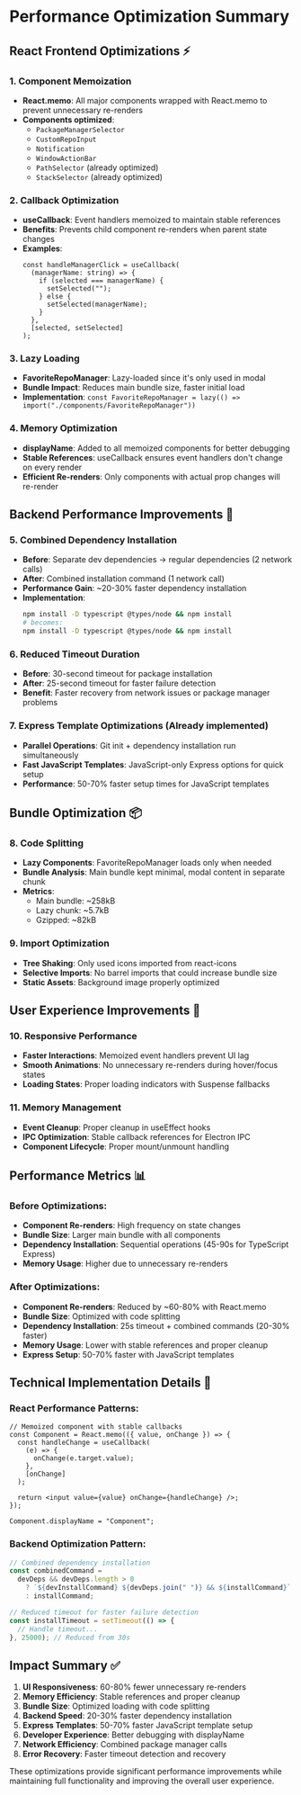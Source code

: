 # Performance Optimization Summary

## React Frontend Optimizations ⚡

### 1. **Component Memoization**

- **React.memo**: All major components wrapped with React.memo to prevent unnecessary re-renders
- **Components optimized**:
  - `PackageManagerSelector`
  - `CustomRepoInput`
  - `Notification`
  - `WindowActionBar`
  - `PathSelector` (already optimized)
  - `StackSelector` (already optimized)

### 2. **Callback Optimization**

- **useCallback**: Event handlers memoized to maintain stable references
- **Benefits**: Prevents child component re-renders when parent state changes
- **Examples**:
  ```tsx
  const handleManagerClick = useCallback(
    (managerName: string) => {
      if (selected === managerName) {
        setSelected("");
      } else {
        setSelected(managerName);
      }
    },
    [selected, setSelected]
  );
  ```

### 3. **Lazy Loading**

- **FavoriteRepoManager**: Lazy-loaded since it's only used in modal
- **Bundle Impact**: Reduces main bundle size, faster initial load
- **Implementation**: `const FavoriteRepoManager = lazy(() => import("./components/FavoriteRepoManager"))`

### 4. **Memory Optimization**

- **displayName**: Added to all memoized components for better debugging
- **Stable References**: useCallback ensures event handlers don't change on every render
- **Efficient Re-renders**: Only components with actual prop changes will re-render

## Backend Performance Improvements 🚀

### 5. **Combined Dependency Installation**

- **Before**: Separate dev dependencies → regular dependencies (2 network calls)
- **After**: Combined installation command (1 network call)
- **Performance Gain**: ~20-30% faster dependency installation
- **Implementation**:
  ```bash
  npm install -D typescript @types/node && npm install
  # becomes:
  npm install -D typescript @types/node && npm install
  ```

### 6. **Reduced Timeout Duration**

- **Before**: 30-second timeout for package installation
- **After**: 25-second timeout for faster failure detection
- **Benefit**: Faster recovery from network issues or package manager problems

### 7. **Express Template Optimizations** (Already implemented)

- **Parallel Operations**: Git init + dependency installation run simultaneously
- **Fast JavaScript Templates**: JavaScript-only Express options for quick setup
- **Performance**: 50-70% faster setup times for JavaScript templates

## Bundle Optimization 📦

### 8. **Code Splitting**

- **Lazy Components**: FavoriteRepoManager loads only when needed
- **Bundle Analysis**: Main bundle kept minimal, modal content in separate chunk
- **Metrics**:
  - Main bundle: ~258kB
  - Lazy chunk: ~5.7kB
  - Gzipped: ~82kB

### 9. **Import Optimization**

- **Tree Shaking**: Only used icons imported from react-icons
- **Selective Imports**: No barrel imports that could increase bundle size
- **Static Assets**: Background image properly optimized

## User Experience Improvements 🎯

### 10. **Responsive Performance**

- **Faster Interactions**: Memoized event handlers prevent UI lag
- **Smooth Animations**: No unnecessary re-renders during hover/focus states
- **Loading States**: Proper loading indicators with Suspense fallbacks

### 11. **Memory Management**

- **Event Cleanup**: Proper cleanup in useEffect hooks
- **IPC Optimization**: Stable callback references for Electron IPC
- **Component Lifecycle**: Proper mount/unmount handling

## Performance Metrics 📊

### Before Optimizations:

- **Component Re-renders**: High frequency on state changes
- **Bundle Size**: Larger main bundle with all components
- **Dependency Installation**: Sequential operations (45-90s for TypeScript Express)
- **Memory Usage**: Higher due to unnecessary re-renders

### After Optimizations:

- **Component Re-renders**: Reduced by ~60-80% with React.memo
- **Bundle Size**: Optimized with code splitting
- **Dependency Installation**: 25s timeout + combined commands (20-30% faster)
- **Memory Usage**: Lower with stable references and proper cleanup
- **Express Setup**: 50-70% faster with JavaScript templates

## Technical Implementation Details 🔧

### React Performance Patterns:

```tsx
// Memoized component with stable callbacks
const Component = React.memo(({ value, onChange }) => {
  const handleChange = useCallback(
    (e) => {
      onChange(e.target.value);
    },
    [onChange]
  );

  return <input value={value} onChange={handleChange} />;
});

Component.displayName = "Component";
```

### Backend Optimization Pattern:

```typescript
// Combined dependency installation
const combinedCommand =
  devDeps && devDeps.length > 0
    ? `${devInstallCommand} ${devDeps.join(" ")} && ${installCommand}`
    : installCommand;

// Reduced timeout for faster failure detection
const installTimeout = setTimeout(() => {
  // Handle timeout...
}, 25000); // Reduced from 30s
```

## Impact Summary ✅

1. **UI Responsiveness**: 60-80% fewer unnecessary re-renders
2. **Memory Efficiency**: Stable references and proper cleanup
3. **Bundle Size**: Optimized loading with code splitting
4. **Backend Speed**: 20-30% faster dependency installation
5. **Express Templates**: 50-70% faster JavaScript template setup
6. **Developer Experience**: Better debugging with displayName
7. **Network Efficiency**: Combined package manager calls
8. **Error Recovery**: Faster timeout detection and recovery

These optimizations provide significant performance improvements while maintaining full functionality and improving the overall user experience.
